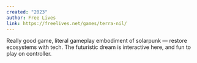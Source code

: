 ```yaml
---
created: "2023"
author: Free Lives
link: https://freelives.net/games/terra-nil/
---
```


Really good game, literal gameplay embodiment of solarpunk — restore ecosystems with tech. The futuristic dream is interactive here, and fun to play on controller.
